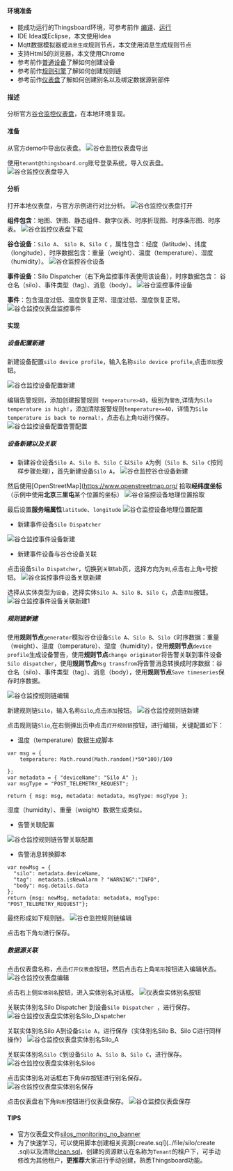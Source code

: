 #### 环境准备

- 能成功运行的Thingsboard环境，可参考前作 [编译](编译.md)、[运行](运行.md)
- IDE Idea或Eclipse，本文使用Idea
- Mqtt数据模拟器或`消息生成`规则节点，本文使用消息生成规则节点
- 支持Html5的浏览器，本文使用Chrome
- 参考前作[普通设备](普通设备.md)了解如何创建设备
- 参考前作[规则引擎](规则引擎.md)了解如何创建规则链
- 参考前作[仪表盘](仪表盘.md)了解如何创建别名以及绑定数据源到部件

#### 描述
分析官方[谷仓监控仪表盘](https://demo.thingsboard.io/dashboard/198c2b60-0edc-11e7-942c-bb0136cc33d0?publicId=963ab470-34c9-11e7-a7ce-bb0136cc33d0)，在本地环境复现。

#### 准备
从官方demo中导出仪表盘。
![谷仓监控仪表盘导出](../image/谷仓监控仪表盘导出.png)

使用`tenant@thingsboard.org`账号登录系统，导入仪表盘。
![谷仓监控仪表盘导入](../image/谷仓监控仪表盘导入.png)

#### 分析
打开本地仪表盘，与官方示例进行对比分析。
![谷仓监控仪表盘打开](../image/谷仓监控仪表盘打开.png)

**组件包含**：地图、饼图、静态组件、数字仪表、时序折现图、时序条形图、时序表。
![谷仓监控仪表盘下载](../image/谷仓监控仪表盘.png)

**谷仓设备**：`Silo A`、 `Silo B`、`Silo C` ，属性包含：经度（latitude）、纬度（longitude），时序数据包含：重量（weight）、温度（temperature）、湿度（humidity）。
![谷仓监控谷仓设备](../image/谷仓监控谷仓设备.png)

**事件设备**：Silo Dispatcher（右下角监控事件表使用该设备），时序数据包含： 谷仓名（silo）、事件类型（tag）、消息（body）。
![谷仓监控事件设备](../image/谷仓监控事件设备.png)

**事件**：包含温度过低、温度恢复正常、湿度过低、湿度恢复正常。
![谷仓监控仪表盘监控事件](../image/谷仓监控仪表盘监控事件.png)

#### 实现

##### 设备配置新建
新建设备配置`silo device profile`，输入名称`silo device profile`,点击`添加`按钮。

![谷仓监控设备配置新建](../image/谷仓监控设备配置新建.png)

编辑告警规则，添加创建报警规则` temperature>40`，级别为`警告`,详情为`Silo temperature is high!`，添加清除报警规则`temperature<=40`，详情为`Silo temperature is back to normal!`，点击右上角`勾`进行保存。
![谷仓监控设备配置告警配置](../image/谷仓监控设备配置告警配置.png)


##### 设备新建以及关联
- 新建谷仓设备`Silo A`、`Silo B`、`Silo C`
以`Silo A`为例（`Silo B`、`Silo C`按同样步骤处理），首先新建设备`Silo A`，
![谷仓监控谷仓设备新建](../image/谷仓监控谷仓设备新建.png)

然后使用[OpenStreetMap](https://www.openstreetmap.org/ 拾取**经纬度坐标**（示例中使用**北京三里屯**某个位置的坐标）
![谷仓监控设备地理位置拾取](../image/谷仓监控设备地理位置拾取.png)

最后设置**服务端属性**`latitude`、`longitude`
![谷仓监控设备地理位置配置](../image/谷仓监控设备地理位置配置.png)

- 新建事件设备`Silo Dispatcher`

![谷仓监控事件设备新建](../image/谷仓监控事件设备新建.png)

- 新建事件设备与谷仓设备关联

点击设备`Silo Dispatcher`，切换到`关联`tab页，选择方向为`到`,点击右上角`+`号按钮。
![谷仓监控事件设备关联新建](../image/谷仓监控事件设备关联新建.png)

选择从实体类型为`设备`，选择实体`Silo A`、`Silo B`、`Silo C`，点击`添加`按钮。
![谷仓监控事件设备关联新建1](../image/谷仓监控事件设备关联新建1.png)

##### 规则链新建

使用**规则节点**`generator`模拟谷仓设备`Silo A`、`Silo B`、`Silo C`时序数据：重量（weight）、温度（temperature）、湿度（humidity），使用**规则节点**`device profile`生成设备警告，使用**规则节点**`change originator`将告警关联到事件设备`Silo dispatcher`，使用**规则节点**`Msg transfrom`将告警消息转换成时序数据：谷仓名（silo）、事件类型（tag）、消息（body），使用**规则节点**`Save timeseries`保存时序数据。

![谷仓监控规则链编辑](../image/谷仓监控规则链编辑.png)

新建规则链`Silo`，输入名称`Silo`,点击`添加`按钮。
![谷仓监控规则链新建](../image/谷仓监控规则链新建.png)

点击规则链`Slio`,在右侧弹出页中点击`打开规则链`按钮，进行编辑，关键配置如下：

- 温度（temperature）数据生成脚本
```
var msg = { 
    temperature: Math.round(Math.random()*50*100)/100
    
};
var metadata = { "deviceName": "Silo A" };
var msgType = "POST_TELEMETRY_REQUEST";

return { msg: msg, metadata: metadata, msgType: msgType };
```
湿度（humidity）、重量（weight）数据生成类似。

- 告警关联配置

![谷仓监控规则链告警关联配置](../image/谷仓监控规则链告警关联配置.png)

- 告警消息转换脚本
```
var newMsg = {
  "silo": metadata.deviceName,
  "tag":  metadata.isNewAlarm ? "WARNING":"INFO",
  "body": msg.details.data
};
return {msg: newMsg, metadata: metadata, msgType: "POST_TELEMETRY_REQUEST"};
```
最终形成如下规则链。
![谷仓监控规则链编辑](../image/谷仓监控规则链编辑.png)

点击右下角`勾`进行保存。

##### 数据源关联

点击仪表盘名称，点击`打开仪表盘`按钮，然后点击右上角`笔形`按钮进入编辑状态。
![谷仓监控仪表盘编辑](../image/谷仓监控仪表盘编辑.png)

点击右上侧`实体别名`按钮，进入实体别名对话框。
![仪表盘实体别名按钮](../image/仪表盘实体别名按钮.png)

关联实体别名Silo Dispatcher 到设备`Silo Dispatcher `，进行保存。
![谷仓监控仪表盘实体别名Silo_Dispatcher](../image/谷仓监控仪表盘实体别名Silo_Dispatcher.png)

关联实体别名Silo A到设备`Silo A`，进行保存（实体别名Silo B、Silo C进行同样操作）
![谷仓监控仪表盘实体别名Silo_A](../image/谷仓监控仪表盘实体别名Silo_A.png)

关联实体别名`Silo C`到设备`Silo A`、`Silo B`、`Silo C`，进行保存。
![谷仓监控仪表盘实体别名Silos](../image/谷仓监控仪表盘实体别名Silos.png)

点击实体别名对话框右下角`保存`按钮进行别名保存。
![谷仓监控仪表盘实体别名保存](../image/谷仓监控仪表盘实体别名保存.png)

点击仪表盘右下角`钩形`按钮进行仪表盘保存。
![谷仓监控仪表盘保存](../image/谷仓监控仪表盘保存.png)



#### TIPS
- 官方仪表盘文件[silos_monitoring_no_banner](../file/silo/tb_silos_monitoring_no_banner.json)
- 为了快速学习，可以使用脚本创建相关资源[create.sql](../file/silo/create
.sql)以及清除[clean.sql](../file/silo/clean.sql)，创建的资源默认在名称为`Tenant`的租户下，可手动修改为其他租户，**更推荐**大家进行手动创建，熟悉Thingsboard功能。



